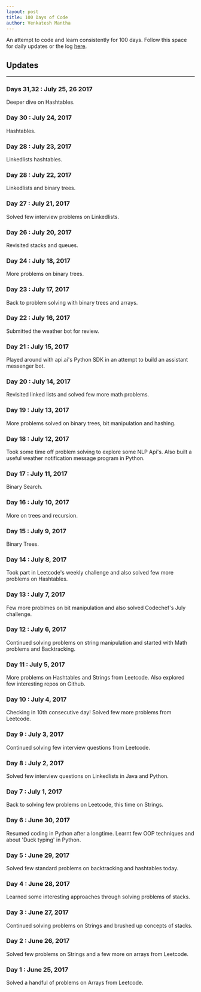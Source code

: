 ```yaml
--- 
layout: post
title: 100 Days of Code
author: Venkatesh Mantha
---
```


An attempt to code and learn consistently for 100 days. Follow this space for daily updates or the log [here](https://github.com/venkateshmantha/100-days-of-code/blob/master/log.md).

## Updates 
-----
### Days 31,32 : July 25, 26 2017

Deeper dive on Hashtables.

### Day 30 : July 24, 2017

Hashtables.

### Day 28 : July 23, 2017

Linkedlists hashtables.

### Day 28 : July 22, 2017

Linkedlists and binary trees.

### Day 27 : July 21, 2017

Solved few interview problems on Linkedlists.

### Day 26 : July 20, 2017

Revisited stacks and queues.

### Day 24 : July 18, 2017

More problems on binary trees.

### Day 23 : July 17, 2017

Back to problem solving with binary trees and arrays.

### Day 22 : July 16, 2017

Submitted the weather bot for review.

### Day 21 : July 15, 2017

Played around with api.ai's Python SDK in an attempt to build an assistant messenger bot.

### Day 20 : July 14, 2017

Revisited linked lists and solved few more math problems.

### Day 19 : July 13, 2017

More problems solved on binary trees, bit manipulation and hashing.

### Day 18 : July 12, 2017

Took some time off problem solving to explore some NLP Api's. Also built a useful weather notification message program in Python.

### Day 17 : July 11, 2017

Binary Search.

### Day 16 : July 10, 2017

More on trees and recursion.

### Day 15 : July 9, 2017

Binary Trees.

### Day 14 : July 8, 2017

Took part in Leetcode's weekly challenge and also solved few more problems on Hashtables.

### Day 13 : July 7, 2017

Few more problmes on bit manipulation and also solved Codechef's July challenge.

### Day 12 : July 6, 2017

Continued solving problems on string manipulation and started with Math problems and Backtracking.

### Day 11 : July 5, 2017

More problems on Hashtables and Strings from Leetcode. Also explored few interesting repos on Github.

### Day 10 : July 4, 2017

Checking in 10th consecutive day! Solved few more problems from Leetcode.

### Day 9 : July 3, 2017

Continued solving few interview questions from Leetcode.

### Day 8 : July 2, 2017

Solved few interview questions on Linkedlists in Java and Python.

### Day 7 : July 1, 2017

Back to solving few problems on Leetcode, this time on Strings.

### Day 6 : June 30, 2017

Resumed coding in Python after a longtime. Learnt few OOP techniques and about 'Duck typing' in Python.

### Day 5 : June 29, 2017

Solved few standard problems on backtracking and hashtables today.

### Day 4 : June 28, 2017

Learned some interesting approaches through solving problems of stacks.

### Day 3 : June 27, 2017

Continued solving problems on Strings and brushed up concepts of stacks.

### Day 2 : June 26, 2017

Solved few problems on Strings and a few more on arrays from Leetcode.

### Day 1 : June 25, 2017

Solved a handful of problems on Arrays from Leetcode.
